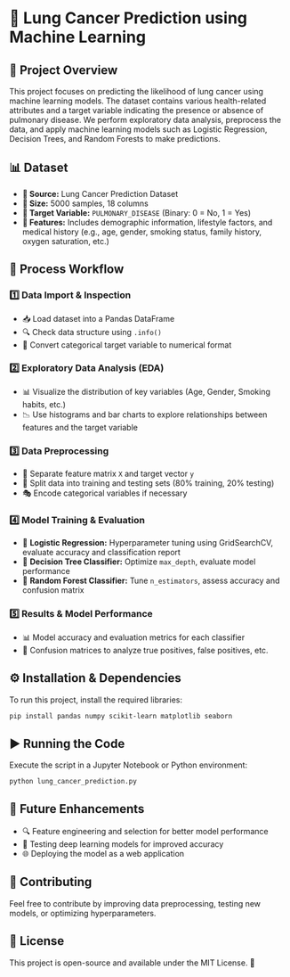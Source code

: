 # 🚀 Lung Cancer Prediction using Machine Learning

## 📝 Project Overview
This project focuses on predicting the likelihood of lung cancer using machine learning models. The dataset contains various health-related attributes and a target variable indicating the presence or absence of pulmonary disease. We perform exploratory data analysis, preprocess the data, and apply machine learning models such as Logistic Regression, Decision Trees, and Random Forests to make predictions.

## 📊 Dataset
- **📂 Source:** Lung Cancer Prediction Dataset
- **📏 Size:** 5000 samples, 18 columns
- **🎯 Target Variable:** `PULMONARY_DISEASE` (Binary: 0 = No, 1 = Yes)
- **📌 Features:** Includes demographic information, lifestyle factors, and medical history (e.g., age, gender, smoking status, family history, oxygen saturation, etc.)

## 🔄 Process Workflow
### 1️⃣ Data Import & Inspection
- 📥 Load dataset into a Pandas DataFrame
- 🔍 Check data structure using `.info()`
- 🔢 Convert categorical target variable to numerical format

### 2️⃣ Exploratory Data Analysis (EDA)
- 📊 Visualize the distribution of key variables (Age, Gender, Smoking habits, etc.)
- 📉 Use histograms and bar charts to explore relationships between features and the target variable

### 3️⃣ Data Preprocessing
- 📌 Separate feature matrix `X` and target vector `y`
- 🔀 Split data into training and testing sets (80% training, 20% testing)
- 🎭 Encode categorical variables if necessary

### 4️⃣ Model Training & Evaluation
- 🤖 **Logistic Regression:** Hyperparameter tuning using GridSearchCV, evaluate accuracy and classification report
- 🌳 **Decision Tree Classifier:** Optimize `max_depth`, evaluate model performance
- 🌲 **Random Forest Classifier:** Tune `n_estimators`, assess accuracy and confusion matrix

### 5️⃣ Results & Model Performance
- 📊 Model accuracy and evaluation metrics for each classifier
- 🔎 Confusion matrices to analyze true positives, false positives, etc.

## ⚙️ Installation & Dependencies
To run this project, install the required libraries:
```bash
pip install pandas numpy scikit-learn matplotlib seaborn
```

## ▶️ Running the Code
Execute the script in a Jupyter Notebook or Python environment:
```python
python lung_cancer_prediction.py
```

## 🔮 Future Enhancements
- 🔍 Feature engineering and selection for better model performance
- 🤖 Testing deep learning models for improved accuracy
- 🌐 Deploying the model as a web application

## 🤝 Contributing
Feel free to contribute by improving data preprocessing, testing new models, or optimizing hyperparameters.

## 📜 License
This project is open-source and available under the MIT License. 🎉

